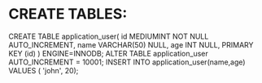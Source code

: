CREATE TABLES:
===============
CREATE TABLE application_user(
	id MEDIUMINT NOT NULL AUTO_INCREMENT,
	name VARCHAR(50) NULL,
	age INT NULL,
	PRIMARY KEY (id)
) ENGINE=INNODB;
ALTER TABLE application_user AUTO_INCREMENT = 10001;
INSERT INTO application_user(name,age) VALUES ( 'john', 20);